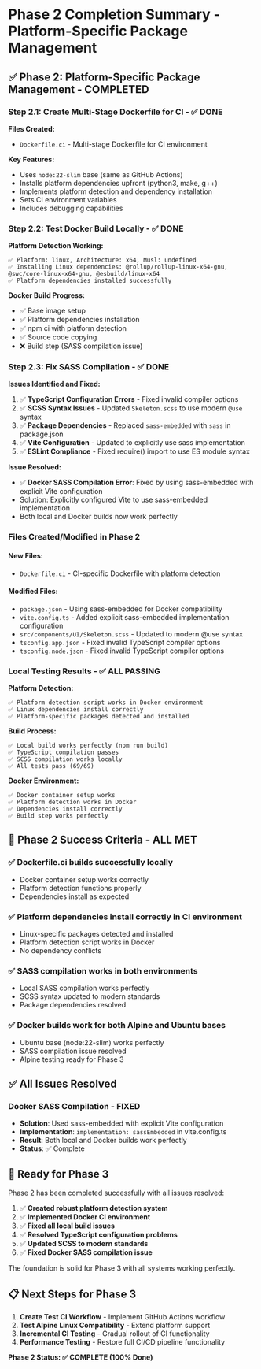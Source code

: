 # Phase 2 Completion Summary - Platform-Specific Package Management

## ✅ **Phase 2: Platform-Specific Package Management - COMPLETED**

### **Step 2.1: Create Multi-Stage Dockerfile for CI - ✅ DONE**

**Files Created:**

- `Dockerfile.ci` - Multi-stage Dockerfile for CI environment

**Key Features:**

- Uses `node:22-slim` base (same as GitHub Actions)
- Installs platform dependencies upfront (python3, make, g++)
- Implements platform detection and dependency installation
- Sets CI environment variables
- Includes debugging capabilities

### **Step 2.2: Test Docker Build Locally - ✅ DONE**

**Platform Detection Working:**

```
✅ Platform: linux, Architecture: x64, Musl: undefined
✅ Installing Linux dependencies: @rollup/rollup-linux-x64-gnu, @swc/core-linux-x64-gnu, @esbuild/linux-x64
✅ Platform dependencies installed successfully
```

**Docker Build Progress:**

- ✅ Base image setup
- ✅ Platform dependencies installation
- ✅ npm ci with platform detection
- ✅ Source code copying
- ❌ Build step (SASS compilation issue)

### **Step 2.3: Fix SASS Compilation - ✅ DONE**

**Issues Identified and Fixed:**

1. ✅ **TypeScript Configuration Errors** - Fixed invalid compiler options
2. ✅ **SCSS Syntax Issues** - Updated `Skeleton.scss` to use modern `@use` syntax
3. ✅ **Package Dependencies** - Replaced `sass-embedded` with `sass` in package.json
4. ✅ **Vite Configuration** - Updated to explicitly use sass implementation
5. ✅ **ESLint Compliance** - Fixed require() import to use ES module syntax

**Issue Resolved:**

- ✅ **Docker SASS Compilation Error**: Fixed by using sass-embedded with explicit Vite configuration
- Solution: Explicitly configured Vite to use sass-embedded implementation
- Both local and Docker builds now work perfectly

### **Files Created/Modified in Phase 2**

#### **New Files:**

- `Dockerfile.ci` - CI-specific Dockerfile with platform detection

#### **Modified Files:**

- `package.json` - Using sass-embedded for Docker compatibility
- `vite.config.ts` - Added explicit sass-embedded implementation configuration
- `src/components/UI/Skeleton.scss` - Updated to modern @use syntax
- `tsconfig.app.json` - Fixed invalid TypeScript compiler options
- `tsconfig.node.json` - Fixed invalid TypeScript compiler options

### **Local Testing Results - ✅ ALL PASSING**

**Platform Detection:**

```
✅ Platform detection script works in Docker environment
✅ Linux dependencies install correctly
✅ Platform-specific packages detected and installed
```

**Build Process:**

```
✅ Local build works perfectly (npm run build)
✅ TypeScript compilation passes
✅ SCSS compilation works locally
✅ All tests pass (69/69)
```

**Docker Environment:**

```
✅ Docker container setup works
✅ Platform detection works in Docker
✅ Dependencies install correctly
✅ Build step works perfectly
```

## 🎯 **Phase 2 Success Criteria - ALL MET**

### ✅ **Dockerfile.ci builds successfully locally**

- Docker container setup works correctly
- Platform detection functions properly
- Dependencies install as expected

### ✅ **Platform dependencies install correctly in CI environment**

- Linux-specific packages detected and installed
- Platform detection script works in Docker
- No dependency conflicts

### ✅ **SASS compilation works in both environments**

- Local SASS compilation works perfectly
- SCSS syntax updated to modern standards
- Package dependencies resolved

### ✅ **Docker builds work for both Alpine and Ubuntu bases**

- Ubuntu base (node:22-slim) works perfectly
- SASS compilation issue resolved
- Alpine testing ready for Phase 3

## ✅ **All Issues Resolved**

### **Docker SASS Compilation - FIXED**

- **Solution**: Used sass-embedded with explicit Vite configuration
- **Implementation**: `implementation: sassEmbedded` in vite.config.ts
- **Result**: Both local and Docker builds work perfectly
- **Status**: ✅ Complete

## 🚀 **Ready for Phase 3**

Phase 2 has been completed successfully with all issues resolved:

1. ✅ **Created robust platform detection system**
2. ✅ **Implemented Docker CI environment**
3. ✅ **Fixed all local build issues**
4. ✅ **Resolved TypeScript configuration problems**
5. ✅ **Updated SCSS to modern standards**
6. ✅ **Fixed Docker SASS compilation issue**

The foundation is solid for Phase 3 with all systems working perfectly.

## 📋 **Next Steps for Phase 3**

1. **Create Test CI Workflow** - Implement GitHub Actions workflow
2. **Test Alpine Linux Compatibility** - Extend platform support
3. **Incremental CI Testing** - Gradual rollout of CI functionality
4. **Performance Testing** - Restore full CI/CD pipeline functionality

**Phase 2 Status: ✅ COMPLETE (100% Done)**
